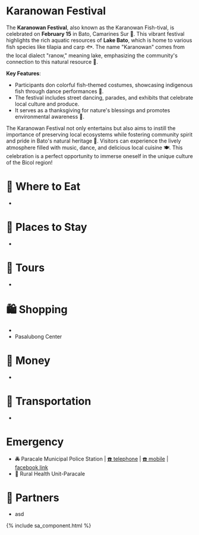 # Karanowan Festival

The **Karanowan Festival**, also known as the Karanowan Fish-tival, is celebrated on **February 15** in Bato, Camarines Sur 🎉. This vibrant festival highlights the rich aquatic resources of **Lake Bato**, which is home to various fish species like tilapia and carp 🐟. The name "Karanowan" comes from the local dialect "ranow," meaning lake, emphasizing the community's connection to this natural resource 🌊.

**Key Features**:

- Participants don colorful fish-themed costumes, showcasing indigenous fish through dance performances 💃.
- The festival includes street dancing, parades, and exhibits that celebrate local culture and produce.
- It serves as a thanksgiving for nature's blessings and promotes environmental awareness 🌱.

The Karanowan Festival not only entertains but also aims to instill the importance of preserving local ecosystems while fostering community spirit and pride in Bato's natural heritage 🌟. Visitors can experience the lively atmosphere filled with music, dance, and delicious local cuisine 🍽️. This celebration is a perfect opportunity to immerse oneself in the unique culture of the Bicol region!

# 🍔 Where to Eat

-

# 🛌 Places to Stay

-

# 🚐 Tours

-

# 🛍️ Shopping

-
- Pasalubong Center

# 🏧 Money

-

# 🚌 Transportation

-

# Emergency

- 🚔 Paracale Municipal Police Station | [☎️ telephone](tel:+639985985960) | [☎️ mobile](tel:+639176222584) | [<img src="https://www.facebook.com/favicon.ico" width="15" height="15" /> facebook link](https://www.facebook.com/paracalempscnppo)
- 🏥 Rural Health Unit-Paracale

# 🔗 Partners

- asd

{% include sa_component.html %}
